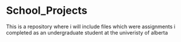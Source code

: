 # School_Projects
This is a repository where i will include files which were assignments i completed as an undergraduate student at the univeristy of alberta
